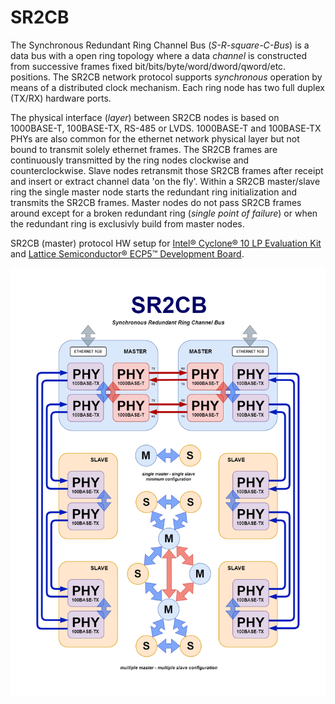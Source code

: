 # SR2CB
<p>The Synchronous Redundant Ring Channel Bus (<i>S-R-square-C-Bus</i>) is a data bus with a open ring topology where a data <i>channel</i> is constructed from successive frames fixed bit/bits/byte/word/dword/qword/etc. positions. The
SR2CB network protocol supports <i>synchronous</i> operation by means of a distributed clock mechanism. Each ring node has two full duplex (TX/RX) hardware ports.</p>

<p>The physical interface (<i>layer</i>) between SR2CB nodes is based on 1000BASE-T, 100BASE-TX, RS-485 or LVDS. 1000BASE-T and 100BASE-TX PHYs are also common for the ethernet network physical layer but not bound to transmit solely ethernet frames. The SR2CB frames are continuously transmitted by the ring nodes clockwise and counterclockwise. Slave nodes retransmit those SR2CB frames after receipt and insert or extract channel data 'on the fly'. Within a SR2CB master/slave ring the single master node starts the redundant ring initialization and transmits the SR2CB frames. Master nodes do not pass SR2CB frames around except for a broken redundant ring (<i>single point of failure</i>) or when the redundant ring is exclusivly build from master nodes.</p>

<p>SR2CB (master) protocol HW setup for <a href="c10lp/README.md">Intel&reg; Cyclone&reg; 10 LP Evaluation Kit</a> and <a href="ecp5/README.md">Lattice Semiconductor&reg; ECP5&#8482; Development Board</a>.</p>

<img src="SR2CB M-S PHY.png" width=800>
